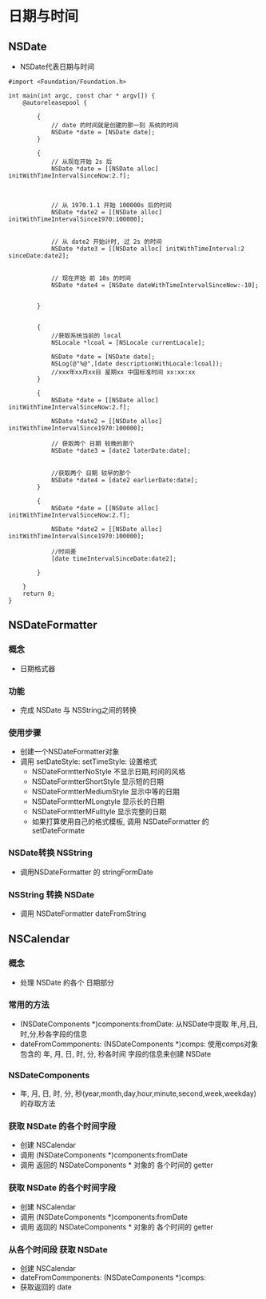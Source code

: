 # 日期与时间
## NSDate
* NSDate代表日期与时间

```objc
#import <Foundation/Foundation.h>

int main(int argc, const char * argv[]) {
    @autoreleasepool {
        
        {
            // date 的时间就是创建的那一刻 系统的时间
            NSDate *date = [NSDate date];
        }
        
        {
            // 从现在开始 2s 后
            NSDate *date = [[NSDate alloc] initWithTimeIntervalSinceNow:2.f];
            
            
            
            // 从 1970.1.1 开始 100000s 后的时间
            NSDate *date2 = [[NSDate alloc] initWithTimeIntervalSince1970:100000];
            
            
            // 从 date2 开始计时, 过 2s 的时间
            NSDate *date3 = [[NSDate alloc] initWithTimeInterval:2 sinceDate:date2];
            
            
            // 现在开始 前 10s 的时间
            NSDate *date4 = [NSDate dateWithTimeIntervalSinceNow:-10];
            
            
        }
        
        
        {
            //获取系统当前的 local
            NSLocale *lcoal = [NSLocale currentLocale];
            
            NSDate *date = [NSDate date];
            NSLog(@"%@",[date descriptionWithLocale:lcoal]);
            //xxx年xx月xx日 星期xx 中国标准时间 xx:xx:xx
        }
        
        {
            NSDate *date = [[NSDate alloc] initWithTimeIntervalSinceNow:2.f];
            
            NSDate *date2 = [[NSDate alloc] initWithTimeIntervalSince1970:100000];
            
            // 获取两个 日期 较晚的那个
            NSDate *date3 = [date2 laterDate:date];
            
            
            //获取两个 日期 较早的那个
            NSDate *date4 = [date2 earlierDate:date];
        }
        
        {
            NSDate *date = [[NSDate alloc] initWithTimeIntervalSinceNow:2.f];
            
            NSDate *date2 = [[NSDate alloc] initWithTimeIntervalSince1970:100000];
            
            //时间差
            [date timeIntervalSinceDate:date2];
        
        }
        
    }
    return 0;
}
```


## NSDateFormatter
### 概念
* 日期格式器

### 功能
* 完成 NSDate 与 NSString之间的转换

### 使用步骤
* 创建一个NSDateFormatter对象
* 调用 setDateStyle:  setTimeStyle: 设置格式
	- NSDateFormtterNoStyle  不显示日期,时间的风格
	- NSDateFormtterShortStyle 显示短的日期
	- NSDateFormtterMediumStyle 显示中等的日期
	- NSDateFormtterMLongtyle   显示长的日期
	- NSDateFormtterMFulltyle  显示完整的日期
	- 如果打算使用自己的格式模板, 调用 NSDateFormatter 的 setDateFormate
### NSDate转换 NSString
* 调用NSDateFormatter 的 stringFormDate

### NSString 转换 NSDate
* 调用 NSDateFormatter dateFromString




## NSCalendar
### 概念
* 处理 NSDate 的各个 日期部分


### 常用的方法
* (NSDateComponents *)components:fromDate: 从NSDate中提取 年,月,日,时,分,秒各字段的信息
* dateFromCommponents: (NSDateComponents *)comps: 使用comps对象包含的 年, 月, 日, 时, 分, 秒各时间 字段的信息来创建 NSDate

### NSDateComponents
* 年, 月, 日, 时, 分, 秒(year,month,day,hour,minute,second,week,weekday)的存取方法

### 获取 NSDate 的各个时间字段
* 创建 NSCalendar
* 调用 (NSDateComponents *)components:fromDate
* 调用 返回的 NSDateComponents * 对象的 各个时间的 getter

### 获取 NSDate 的各个时间字段
* 创建 NSCalendar
* 调用 (NSDateComponents *)components:fromDate
* 调用 返回的 NSDateComponents * 对象的 各个时间的 getter
  
### 从各个时间段 获取 NSDate
* 创建 NSCalendar
* dateFromCommponents: (NSDateComponents *)comps:
* 获取返回的 date